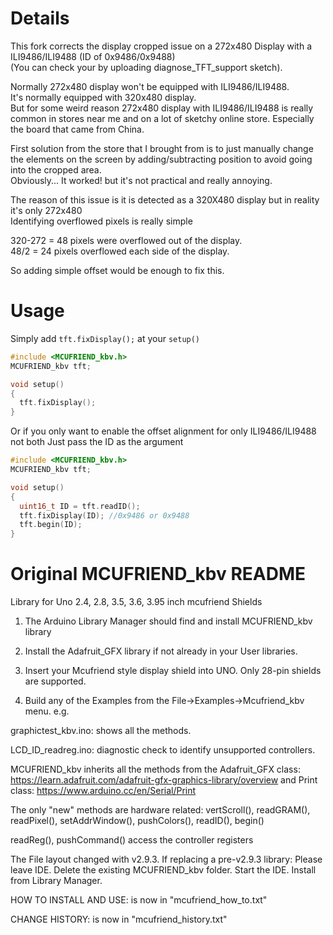 # Details
This fork corrects the display cropped issue on a 272x480 Display with a ILI9486/ILI9488 (ID of 0x9486/0x9488)  
(You can check your by uploading diagnose_TFT_support sketch).  

Normally 272x480 display won't be equipped with ILI9486/ILI9488.  
It's normally equipped with 320x480 display.  
But for some weird reason 272x480 display with ILI9486/ILI9488 is really common in stores near me and on a lot of sketchy online store. Especially the board that came from China.

First solution from the store that I brought from is to just manually change the elements on the screen by adding/subtracting position to avoid going into the cropped area.  
Obviously... It worked! but it's not practical and really annoying.  

The reason of this issue is it is detected as a 320X480 display but in reality it's only 272x480  
Identifying overflowed pixels is really simple  

320-272 = 48 pixels were overflowed out of the display.  
48/2 = 24 pixels overflowed each side of the display.  

So adding simple offset would be enough to fix this.  

# Usage
Simply add `tft.fixDisplay();` at your `setup()`
```cpp
#include <MCUFRIEND_kbv.h>
MCUFRIEND_kbv tft;

void setup()
{
  tft.fixDisplay();
}
```
Or if you only want to enable the offset alignment for only ILI9486/ILI9488 not both
Just pass the ID as the argument
```cpp
#include <MCUFRIEND_kbv.h>
MCUFRIEND_kbv tft;

void setup()
{
  uint16_t ID = tft.readID();
  tft.fixDisplay(ID); //0x9486 or 0x9488
  tft.begin(ID);
}
```

# Original MCUFRIEND_kbv README 
Library for Uno 2.4, 2.8, 3.5, 3.6, 3.95 inch mcufriend  Shields

1. The Arduino Library Manager should find and install MCUFRIEND_kbv library

2. Install the Adafruit_GFX library if not already in your User libraries.

3. Insert your Mcufriend style display shield into UNO.   Only 28-pin shields are supported.

4. Build any of the Examples from the File->Examples->Mcufriend_kbv menu.  e.g.

graphictest_kbv.ino: shows all the methods.

LCD_ID_readreg.ino:  diagnostic check to identify unsupported controllers.

MCUFRIEND_kbv inherits all the methods from 
the Adafruit_GFX class: https://learn.adafruit.com/adafruit-gfx-graphics-library/overview 
and Print class: https://www.arduino.cc/en/Serial/Print

The only "new" methods are hardware related: 
vertScroll(), readGRAM(), readPixel(), setAddrWindow(), pushColors(), readID(), begin()

readReg(), pushCommand() access the controller registers

The File layout changed with v2.9.3.   If replacing a pre-v2.9.3 library:
Please leave IDE.  Delete the existing MCUFRIEND_kbv folder.  Start the IDE.  Install from Library Manager.

HOW TO INSTALL AND USE: is now in "mcufriend_how_to.txt"

CHANGE HISTORY:         is now in "mcufriend_history.txt"

